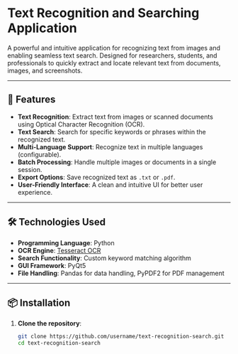 # Text Recognition and Searching Application

A powerful and intuitive application for recognizing text from images and enabling seamless text search. Designed for researchers, students, and professionals to quickly extract and locate relevant text from documents, images, and screenshots.

---

## 🚀 Features

- **Text Recognition**: Extract text from images or scanned documents using Optical Character Recognition (OCR).
- **Text Search**: Search for specific keywords or phrases within the recognized text.
- **Multi-Language Support**: Recognize text in multiple languages (configurable).
- **Batch Processing**: Handle multiple images or documents in a single session.
- **Export Options**: Save recognized text as `.txt` or `.pdf`.
- **User-Friendly Interface**: A clean and intuitive UI for better user experience.

---

## 🛠️ Technologies Used

- **Programming Language**: Python
- **OCR Engine**: [Tesseract OCR](https://github.com/tesseract-ocr/tesseract)
- **Search Functionality**: Custom keyword matching algorithm
- **GUI Framework**: PyQt5
- **File Handling**: Pandas for data handling, PyPDF2 for PDF management

---

## 📦 Installation

1. **Clone the repository**:
   ```bash
   git clone https://github.com/username/text-recognition-search.git
   cd text-recognition-search
